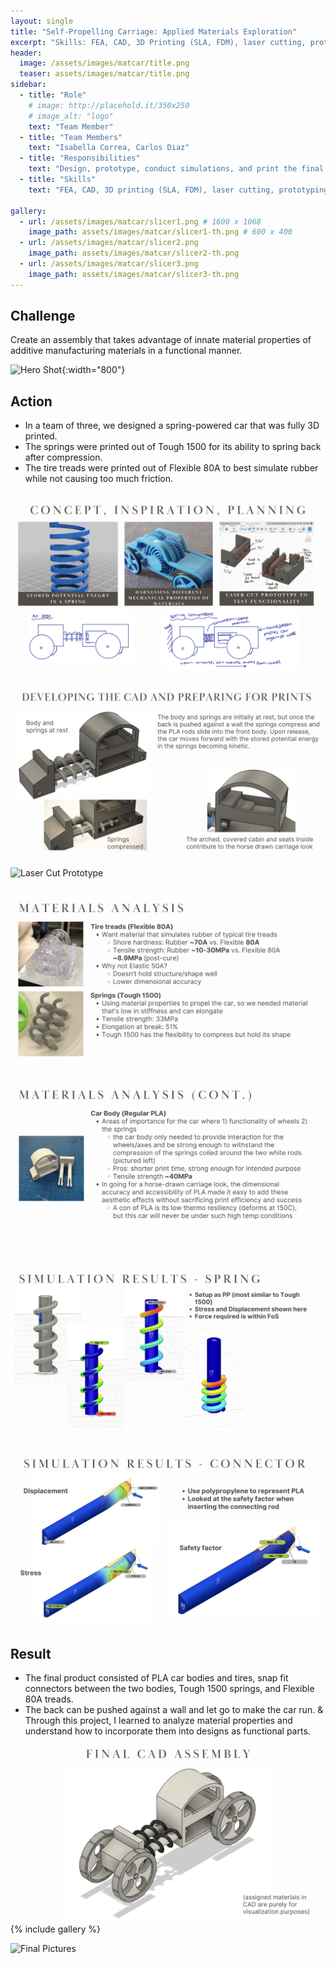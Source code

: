 ```yaml
---
layout: single
title: "Self-Propelling Carriage: Applied Materials Exploration"
excerpt: "Skills: FEA, CAD, 3D Printing (SLA, FDM), laser cutting, prototyping"
header:
  image: /assets/images/matcar/title.png
  teaser: assets/images/matcar/title.png
sidebar:
  - title: "Role"
    # image: http://placehold.it/350x250
    # image_alt: "logo"
    text: "Team Member"
  - title: "Team Members"
    text: "Isabella Correa, Carlos Diaz"
  - title: "Responsibilities"
    text: "Design, prototype, conduct simulations, and print the final product"
  - title: "Skills"
    text: "FEA, CAD, 3D printing (SLA, FDM), laser cutting, prototyping"

gallery:
  - url: /assets/images/matcar/slicer1.png # 1600 x 1068
    image_path: assets/images/matcar/slicer1-th.png # 600 x 400
  - url: /assets/images/matcar/slicer2.png
    image_path: assets/images/matcar/slicer2-th.png
  - url: /assets/images/matcar/slicer3.png
    image_path: assets/images/matcar/slicer3-th.png
---
```

## Challenge
Create an assembly that takes advantage of innate material properties of additive manufacturing materials in a functional manner.

![Hero Shot](/assets/images/matcar/title.png){:width="800"}

## Action
* In a team of three, we designed a spring-powered car that was fully 3D printed. 
* The springs were printed out of Tough 1500 for its ability to spring back after compression. 
* The tire treads were printed out of Flexible 80A to best simulate rubber while not causing too much friction. 

![Concept](/assets/images/matcar/concept.png)

![CAD Design](/assets/images/matcar/cad.png)

![Laser Cut Prototype](/assets/images/matcar/lasercut.png)

![Material Analysis](/assets/images/matcar/materialanalysis1.png)

![Material Analysis Cont.](/assets/images/matcar/materialanalysis2.png)

![Simulation 1](/assets/images/matcar/simulation1.png)

![Simulation 2](/assets/images/matcar/simulation2.png)

## Result
* The final product consisted of PLA car bodies and tires, snap fit connectors between the two bodies, Tough 1500 springs, and Flexible 80A treads. 
* The back can be pushed against a wall and let go to make the car run. 
& Through this project, I learned to analyze material properties and understand how to incorporate them into designs as functional parts. 

![CAD Assembly](/assets/images/matcar/cad-assembly.png)
{% include gallery %}

![Final Pictures](/assets/images/matcar/pics.png)



